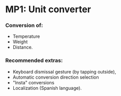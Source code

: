 MP1: Unit converter
===

### Conversion of:
- Temperature
- Weight
- Distance.

### Recommended extras:
- Keyboard dismissal gesture (by tapping outside), 
- Automatic conversion direction selection 
- "Insta" conversions 
- Localization (Spanish language).

